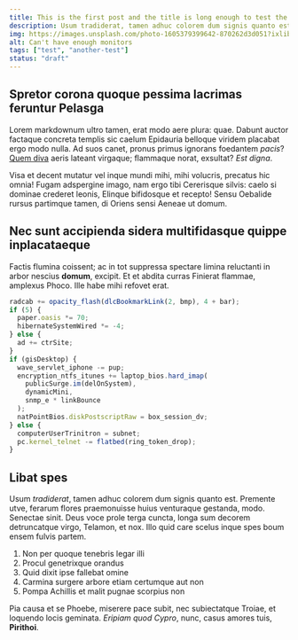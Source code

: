 ```yaml
---
title: This is the first post and the title is long enough to test the wrapping
description: Usum tradiderat, tamen adhuc colorem dum signis quanto est. Premente utve, ferarum flores praemonuisse huius venturaque gestanda, modo. Senectae sinit. Deus voce prole terga cuncta, longa sum decorem detruncatque virgo, Telamon, et nox. Illo quid care scelus inque spes boum ensem fulvis partem.
img: https://images.unsplash.com/photo-1605379399642-870262d3d051?ixlib=rb-1.2.1&ixid=MnwxMjA3fDB8MHxwaG90by1wYWdlfHx8fGVufDB8fHx8&auto=format&fit=crop&w=1812&q=80
alt: Can't have enough monitors
tags: ["test", "another-test"]
status: "draft"
---
```


## Spretor corona quoque pessima lacrimas feruntur Pelasga

Lorem markdownum ultro tamen, erat modo aere plura: quae. Dabunt auctor factaque
concreta templis sic caelum Epidauria belloque viridem placabat ergo modo nulla.
Ad suos canet, pronus primus ignorans foedantem _pacis_? [Quem
diva](http://tulissetquod.org/fratrilabe) aeris lateant virgaque; flammaque
norat, exsultat? _Est digna_.

Visa et decent mutatur vel inque mundi mihi, mihi volucris, precatus hic omnia!
Fugam adspergine imago, nam ergo tibi Cererisque silvis: caelo si dominae
crederet leonis, Elinque bifidosque et recepto! Sensu Oebalide rursus partimque
tamen, di Oriens sensi Aeneae ut domum.

## Nec sunt accipienda sidera multifidasque quippe inplacataeque

Factis flumina coissent; ac in tot suppressa spectare limina reluctanti in arbor
nescius **domum**, excipit. Et et abdita curras Finierat flammae, amplexus
Phoco. Ille habe mihi refovet erat.

```js
radcab += opacity_flash(dlcBookmarkLink(2, bmp), 4 + bar);
if (5) {
  paper.oasis *= 70;
  hibernateSystemWired *= -4;
} else {
  ad += ctrSite;
}
if (gisDesktop) {
  wave_servlet_iphone -= pup;
  encryption_ntfs_itunes += laptop_bios.hard_imap(
    publicSurge.im(delOnSystem),
    dynamicMini,
    snmp_e * linkBounce
  );
  natPointBios.diskPostscriptRaw = box_session_dv;
} else {
  computerUserTrinitron = subnet;
  pc.kernel_telnet -= flatbed(ring_token_drop);
}
```

## Libat spes

Usum _tradiderat_, tamen adhuc colorem dum signis quanto est. Premente utve,
ferarum flores praemonuisse huius venturaque gestanda, modo. Senectae sinit.
Deus voce prole terga cuncta, longa sum decorem detruncatque virgo, Telamon, et
nox. Illo quid care scelus inque spes boum ensem fulvis partem.

1. Non per quoque tenebris legar illi
2. Procul genetrixque orandus
3. Quid dixit ipse fallebat omine
4. Carmina surgere arbore etiam certumque aut non
5. Pompa Achillis et malit pugnae scorpius non

Pia causa et se Phoebe, miserere pace subit, nec subiectatque Troiae, et
loquendo locis geminata. _Eripiam quod Cypro_, nunc, casus amores tuis,
**Pirithoi**.

